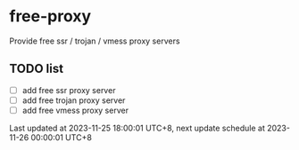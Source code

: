 
# free-proxy
Provide free ssr / trojan / vmess proxy servers


## TODO list
- [ ] add free ssr proxy server
- [ ] add free trojan proxy server
- [ ] add free vmess proxy server

Last updated at 2023-11-25 18:00:01 UTC+8, next update schedule at 2023-11-26 00:00:01 UTC+8


